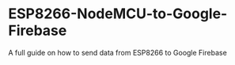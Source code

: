 # ESP8266-NodeMCU-to-Google-Firebase
A full guide on how to send data from ESP8266 to Google Firebase
